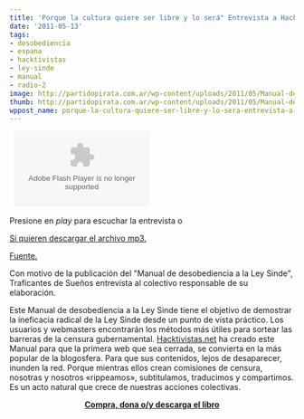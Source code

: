 ```yaml
---
title: 'Porque la cultura quiere ser libre y lo será" Entrevista a Hacktivistas.net '
date: '2011-05-13'
tags:
- desobediencia
- espana
- hacktivistas
- ley-sinde
- manual
- radio-2
image: http://partidopirata.com.ar/wp-content/uploads/2011/05/Manual-de-desobediencia-a-la-Ley-Sinde_portada_completa.jpg
thumb: http://partidopirata.com.ar/wp-content/uploads/2011/05/Manual-de-desobediencia-a-la-Ley-Sinde_portada_completa.jpg
wppost_name: porque-la-cultura-quiere-ser-libre-y-lo-sera-entrevista-a-hacktivistas-net
---
```


&nbsp;
<object id="player653175" width="240" height="133" type="application/x-shockwave-flash" data="http://www.ivoox.com/playerivoox_ee_653175_1.html"><param name="movie" value="http://www.ivoox.com/playerivoox_ee_653175_1.html" /><param name="AllowScriptAccess" value="always" /><param name="allowFullScreen" value="true" /><param name="wmode" value="transparent" /><embed type="application/x-shockwave-flash" width="240" height="133" src="http://www.ivoox.com/playerivoox_ee_653175_1.html" allowfullscreen="true" wmode="transparent" allowscriptaccess="always"></embed></object>

Presione en <em>play</em> para escuchar la entrevista o

<a href="http://www.ivoox.com/porque-cultura-quiere-ser-libre-lo_md_653175_1.mp3" target="_blank">Si quieren descargar el archivo mp3.</a>

<a href="http://soundcloud.com/traficantesdesue-os/porque-la-cultura-quiere-ser" target="_blank">Fuente.</a>
<div>
<div id="track-description-value">

Con motivo  de la publicación del "Manual de desobediencia a la Ley Sinde",  Traficantes de Sueños entrevista al colectivo responsable de su  elaboración.

Este Manual de desobediencia a la Ley Sinde tiene el objetivo de  demostrar la ineficacia radical de la Ley Sinde desde un punto de vista  práctico. Los usuarios y webmasters encontrarán los métodos más útiles  para sortear las barreras de la censura gubernamental. <a rel="nofollow" href="http://hacktivistas.net/" target="_blank">Hacktivistas.net</a> ha creado este Manual para que la primera web que sea cerrada, se  convierta en la más popular de la blogosfera. Para que sus contenidos,  lejos de desaparecer, inunden la red. Porque mientras ellos crean  comisiones de censura, nosotras y nosotros «rippeamos», subtitulamos,  traducimos y compartimos. Es un acto natural que crece de nuestras  acciones colectivas.
<p style="text-align: center;"><strong><a rel="nofollow" href="http://partidopirata.com.ar/1005/manual-de-desobediencia-a-la-ley-sinde" target="_blank">Compra, dona o/y descarga el libro</a></strong></p>

</div>
</div>
